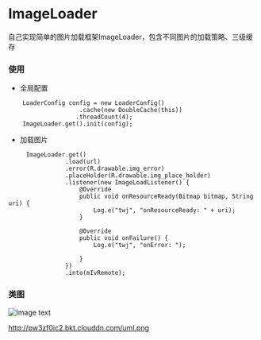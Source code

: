 # ImageLoader
自己实现简单的图片加载框架ImageLoader，包含不同图片的加载策略、三级缓存

### 使用
- 全局配置
```
    LoaderConfig config = new LoaderConfig()
                    .cache(new DoubleCache(this))
                   .threadCount(4);
    ImageLoader.get().init(config);
```

- 加载图片

```
     ImageLoader.get()
                .load(url)
                .error(R.drawable.img_error)
                .placeHolder(R.drawable.img_place_holder)
                .listener(new ImageLoadListener() {
                    @Override
                    public void onResourceReady(Bitmap bitmap, String uri) {
                        Log.e("twj", "onResourceReady: " + uri);
                    }

                    @Override
                    public void onFailure() {
                        Log.e("twj", "onError: ");

                    }
                })
                .into(mIvRemote);
```

### 类图

![Image text](https://upload-images.jianshu.io/upload_images/6319734-8fa76cdff5cc155d.png?imageMogr2/auto-orient/strip%7CimageView2/2/w/726/format/webp)

http://pw3zf0ic2.bkt.clouddn.com/uml.png
